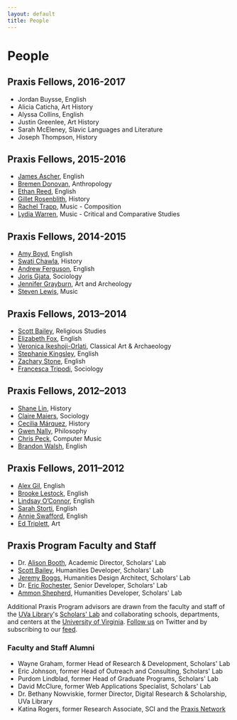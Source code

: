 ```yaml
---
layout: default
title: People
---
```


# People

## Praxis Fellows, 2016-2017

* Jordan Buysse, English
* Alicia Caticha, Art History
* Alyssa Collins, English
* Justin Greenlee, Art History
* Sarah McEleney, Slavic Languages and Literature
* Joseph Thompson, History

## Praxis Fellows, 2015-2016

* [James Ascher](http://scholarslab.org/people/james-p-ascher/), English
* [Bremen Donovan](http://scholarslab.org/people/bremen-donovan/), Anthropology
* [Ethan Reed](http://scholarslab.org/people/ethan-reed/), English
* [Gillet Rosenblith](http://scholarslab.org/people/gillet-rosenblith/), History
* [Rachel Trapp](http://scholarslab.org/people/rachel-devorah-trapp/), Music - Composition
* [Lydia Warren](http://scholarslab.org/people/lydia-warren/), Music - Critical and Comparative Studies

## Praxis Fellows, 2014-2015

* [Amy Boyd](http://scholarslab.org/people/amy-boyd/), English
* [Swati Chawla](http://scholarslab.org/people/swati-chawla/), History
* [Andrew Ferguson](http://scholarslab.org/people/andrew-ferguson/), English
* [Joris Gjata](http://scholarslab.org/people/joris-gjata/), Sociology
* [Jennifer Grayburn](http://scholarslab.org/people/jennifer-grayburn/), Art and Archeology
* [Steven Lewis](http://scholarslab.org/people/steven-lewis/), Music


## Praxis Fellows, 2013–2014

* [Scott Bailey](http://scholarslab.org/people/scott-bailey/), Religious Studies
* [Elizabeth Fox](http://scholarslab.org/people/elizabeth-fox/), English
* [Veronica Ikeshoji-Orlati](http://scholarslab.org/people/veronica-ikeshoji-orlati/), Classical Art & Archaeology
* [Stephanie Kingsley](http://scholarslab.org/people/stephanie-kingsley/), English
* [Zachary Stone](http://scholarslab.org/people/zachary-stone/), English
* [Francesca Tripodi](http://scholarslab.org/people/francesca-tripodi/), Sociology

## Praxis Fellows, 2012–2013

* [Shane Lin](http://scholarslab.org/people/shane-lin/), History
* [Claire Maiers](http://scholarslab.org/people/claire-maiers/), Sociology
* [Cecilia Márquez](http://scholarslab.org/people/cecilia-marquez/), History
* [Gwen Nally](http://scholarslab.org/people/gwen-nally/), Philosophy
* [Chris Peck](http://scholarslab.org/people/chris-peck/), Computer Music
* [Brandon Walsh](http://scholarslab.org/people/brandon-walsh/), English

## Praxis Fellows, 2011–2012

* [Alex Gil](http://scholarslab.org/people/alex-gil/), English
* [Brooke Lestock](http://scholarslab.org/people/brooke-lestock/), English
* [Lindsay O’Connor](http://scholarslab.org/people/lindsay-oconnor/), English
* [Sarah Storti](http://scholarslab.org/people/sarah-storti), English
* [Annie Swafford](http://scholarslab.org/people/annie-swafford/), English
* [Ed Triplett](http://scholarslab.org/people/ed-tripplett/), Art

## Praxis Program Faculty and Staff

* Dr. [Alison Booth](http://scholarslab.org/people/alison-booth/), Academic Director, Scholars' Lab
* [Scott Bailey](http://scholarslab.org/people/scott-bailey/), Humanities Developer, Scholars' Lab
* [Jeremy Boggs](http://scholarslab.org/people/jeremy-boggs/), Humanities Design Architect, Scholars' Lab
* Dr. [Eric Rochester](http://scholarslab.org/people/eric-rochester/), Senior Developer, Scholars' Lab
* [Ammon Shepherd](http://scholarslab.org/people/ammon-shepherd/), Humanities Developer, Scholars' Lab

Additional Praxis Program advisors are drawn from the faculty and staff of the [UVa Library](http://lib.virginia.edu/)'s [Scholars' Lab](http://www2.lib.virginia.edu/scholarslab/consultation/index.html) and collaborating schools, departments, and centers at the [University of Virginia](http://www.virginia.edu/). [Follow us](https://twitter.com/praxisprogram) on Twitter and by subscribing to our [feed](http://www.scholarslab.org/tag/praxis-program/feed/).


### Faculty and Staff Alumni

* Wayne Graham, former Head of Research & Development, Scholars' Lab
* Eric Johnson, former Head of Outreach and Consulting, Scholars' Lab
* Purdom Lindblad, former Head of Graduate Programs, Scholars' Lab
* David McClure, former Web Applications Specialist, Scholars' Lab
* Dr. Bethany Nowviskie, former Director, Digital Research & Scholarship, UVa Library
* Katina Rogers, former Research Associate, SCI and the [Praxis Network](http://praxis-network.org/)
